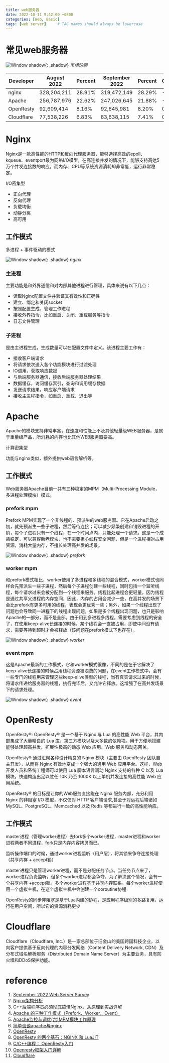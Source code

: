 ```yaml
---
title: web服务器
date: 2022-10-11 9:42:00 +0800
categories: [Web, Basic]
tags: [web server]     # TAG names should always be lowercase
---
```


# 常见web服务器



![Window shadow](/assets/img/2022-10/2022-10-11-web%E6%9C%8D%E5%8A%A1%E5%99%A8/wss-share.png){: .shadow}
_市场份额_

Developer|August 2022|Percent|September 2022|Percent|Change
--|--|--|--|--|--
nginx|328,204,211|28.91%|319,472,149|28.29%|-0.62
Apache|256,787,976|22.62%|247,026,645|21.88%|-0.75
OpenResty|92,609,414|8.16%|92,645,981|8.20%|0.05
Cloudflare|77,538,226|6.83%|83,638,115|7.41%|0.58

# Nginx

Nginx是一款高性能的HTTP和反向代理服务器，能够选择高效的epoll、kqueue、eventport最为网络I/O模型，在高连接并发的情况下，能够支持高达5万个并发连接数的响应，而内存、CPU等系统资源消耗却非常低，运行非常稳定。

I/O密集型

- 正向代理
- 反向代理
- 负载均衡
- 动静分离
- 高可用

## 工作模式

多进程 + 事件驱动的模式

![Window shadow](/assets/img/2022-10/2022-10-11-web%E6%9C%8D%E5%8A%A1%E5%99%A8/nginx.png){: .shadow}
_nginx_

### 主进程

主要功能是和外界通信和对内部其他进程进行管理，具体来说有以下几点：

- 读取Nginx配置文件并验证其有效性和正确性
- 建立、绑定和关闭socket
- 按照配置生成、管理工作进程
- 接收外界指令，比如重启、关闭、重载服务等指令
- 日志文件管理

### 子进程

是由主进程生成，生成数量可以在配置文件中定义。该进程主要工作有：

- 接收客户端请求
- 将请求依次送入各个功能模块进行过滤处理
- IO调用，获取响应数据
- 与后端服务器通信，接收后端服务器处理结果
- 数据缓存，访问缓存索引，查询和调用缓存数据
- 发送请求结果，响应客户端请求
- 接收主进程指令，如重启、重载、退出等

# Apache

Apache的模块支持非常丰富，在速度和性能上不及其他轻量级WEB服务器，是属于重量级产品，所消耗的内存也比其他WEB服务器要高。

计算密集型

功能与nginx类似，额外提供web语言解析等。

## 工作模式

Web服务器Apache目前一共有三种稳定的MPM（Multi-Processing Module，多进程处理模块）模式。 

### prefork mpm

Prefork MPM实现了一个非线程的、预派生的web服务器。它在Apache启动之初，就先预派生一些子进程，然后等待连接；可以减少频繁创建和销毁进程的开销，每个子进程只有一个线程，在一个时间点内，只能处理一个请求。这是一个成熟稳定，可以兼容新老模块，也不需要担心线程安全问题，但是一个进程相对占用资源，消耗大量内存，不擅长处理高并发的场景。 

![Window shadow](/assets/img/2022-10/2022-10-11-web%E6%9C%8D%E5%8A%A1%E5%99%A8/prefork_mpm.jpg){: .shadow}
_prefork_

### worker mpm

和prefork模式相比，worker使用了多进程和多线程的混合模式，worker模式也同样会先预派生一些子进程，然后每个子进程创建一些线程，同时包括一个监听线程，每个请求过来会被分配到一个线程来服务。线程比起进程会更轻量，因为线程是通过共享父进程的内存空间，因此，内存的占用会减少一些，在高并发的场景下会比prefork有更多可用的线程，表现会更优秀一些；另外，如果一个线程出现了问题也会导致同一进程下的线程出现问题，如果是多个线程出现问题，也只是影响Apache的一部分，而不是全部。由于用到多进程多线程，需要考虑到线程的安全了，在使用keep-alive长连接的时候，某个线程会一直被占用，即使中间没有请求，需要等待到超时才会被释放（该问题在prefork模式下也存在）。 

![Window shadow](/assets/img/2022-10/2022-10-11-web%E6%9C%8D%E5%8A%A1%E5%99%A8/worker_mpm.jpg){: .shadow}
_worker_

### event mpm

这是Apache最新的工作模式，它和worker模式很像，不同的是在于它解决了keep-alive长连接的时候占用线程资源被浪费的问题，在event工作模式中，会有一些专门的线程用来管理这些keep-alive类型的线程，当有真实请求过来的时候，将请求传递给服务器的线程，执行完毕后，又允许它释放。这增强了在高并发场景下的请求处理。 

![Window shadow](/assets/img/2022-10/2022-10-11-web%E6%9C%8D%E5%8A%A1%E5%99%A8/event_mpm.jpg){: .shadow}
_event_

# OpenResty

OpenResty®: OpenResty® 是一个基于 Nginx 与 Lua 的高性能 Web 平台，其内部集成了大量精良的 Lua 库、第三方模块以及大多数的依赖项。用于方便地搭建能够处理超高并发、扩展性极高的动态 Web 应用、Web 服务和动态网关。

OpenResty® 通过汇聚各种设计精良的 Nginx 模块（主要由 OpenResty 团队自主开发），从而将 Nginx 有效地变成一个强大的通用 Web 应用平台。这样，Web 开发人员和系统工程师可以使用 Lua 脚本语言调动 Nginx 支持的各种 C 以及 Lua 模块，快速构造出足以胜任 10K 乃至 1000K 以上单机并发连接的高性能 Web 应用系统。

OpenResty® 的目标是让你的Web服务直接跑在 Nginx 服务内部，充分利用 Nginx 的非阻塞 I/O 模型，不仅仅对 HTTP 客户端请求,甚至于对远程后端诸如 MySQL、PostgreSQL、Memcached 以及 Redis 等都进行一致的高性能响应。

## 工作模式

master进程（管理worker进程）去fork多个worker进程，master进程和worker进程两者不同进程，fork只是内存内容拷贝而已。

监听操作端口的时候，通过worker进程监听（用户层），将其锁来争夺连接处理（共享内存 + accept锁）

master进程只是管理worker进程，而不是分配任务节点。当任务节点来了，worker进程负责监听，但多个worker进程都会争夺，为了解决这个情况，会有一个共享内存 +accept锁。多个worker进程基于共享内存联系。每个worker进程使用一个虚拟主机，在这个虚拟主机中会创建一个coroutine协程 

OpenResty的同步非阻塞是基于Lua内建的协程，是应用程序级别的多路复用，运行在用户空间，所以它的资源消耗更少

# Cloudflare

Cloudflare（Cloudflare, Inc.）是一家总部位于旧金山的美国跨国科技企业，以向客户提供基于反向代理的内容分发网络（Content Delivery Network, CDN）及分布式域名解析服务（Distributed Domain Name Server）为主要业务，具有防火墙和DDoS保护功能。 



# reference

1. [September 2022 Web Server Survey](https://news.netcraft.com/archives/2022/09/22/september-2022-web-server-survey.html)
2. [Nginx架构分析](https://blog.51cto.com/jacksoner/2315700)
3. [C++后端程序员必须彻底搞懂Nginx，从原理到实战详解](https://zhuanlan.zhihu.com/p/354598764)
4. [Apache 的三种工作模式（Prefork、Worker、Event）](https://blog.mimvp.com/article/27778.html)
5. [Apache监控与调优(六)MPM模块工作原理](https://zhuanlan.zhihu.com/p/107044268)
6. [简单谈谈apache与nginx](https://www.jianshu.com/p/1cf3a88d25c9)
7. [OpenResty](http://openresty.org/cn/)
8. [OpenResty 的两个基石：NGINX 和 LuaJIT](https://zhuanlan.zhihu.com/p/396803871)
9. [C/C++编程： OpenResty入门](https://blog.csdn.net/zhizhengguan/article/details/121097316)
10. [Openresty框架入门详解](https://blog.csdn.net/weixin_47872288/article/details/127181495)
11. [Cloudflare](https://zh.wikipedia.org/wiki/Cloudflare)
